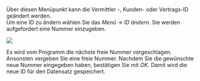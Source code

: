 Über diesen Menüpunkt kann die Vermittler -, Kunden- oder Vertrags-ID geändert werden.  
Um eine ID zu ändern wählen Sie das *Menü → ID ändern*. Sie werden aufgefordert eine Nummer einzugeben. 

![](http://xpecto.github.io/docs/img/img_1421233957681.png)

Es wird vom Programm die nächste freie Nummer vorgeschlagen. Ansonsten vergeben Sie eine freie Nummer. Nachdem Sie die gewünschte neue Nummer eingegeben haben, bestätigen Sie mit *OK*. Damit wird die neue ID für den Datensatz gespeichert.